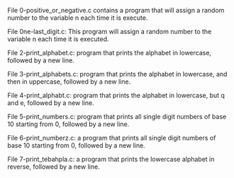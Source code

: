 File 0-positive_or_negative.c contains a program that will assign a random number to the variable n each time it is execute.

File 0ne-last_digit.c: This program will assign a random number to the variable n each time it is executed.

File 2-print_alphabet.c:  program that prints the alphabet in lowercase, followed by a new line.

File 3-print_alphabets.c: program that prints the alphabet in lowercase, and then in uppercase, followed by a new line.

File 4-print_alphabt.c:  program that prints the alphabet in lowercase, but q and e, followed by a new line.

File 5-print_numbers.c: program that prints all single digit numbers of base 10 starting from 0, followed by a new line.

File 6-print_numberz.c: a program that prints all single digit numbers of base 10 starting from 0, followed by a new line.

File 7-print_tebahpla.c: a program that prints the lowercase alphabet in reverse, followed by a new line.

